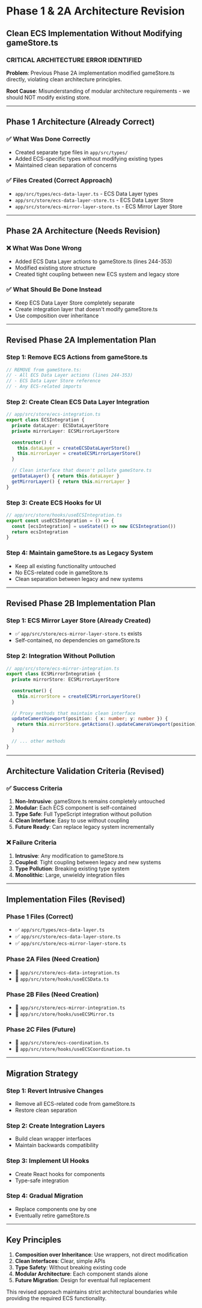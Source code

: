 # Phase 1 & 2A Architecture Revision
## Clean ECS Implementation Without Modifying gameStore.ts

### CRITICAL ARCHITECTURE ERROR IDENTIFIED
**Problem**: Previous Phase 2A implementation modified gameStore.ts directly, violating clean architecture principles.

**Root Cause**: Misunderstanding of modular architecture requirements - we should NOT modify existing store.

---

## Phase 1 Architecture (Already Correct)

### ✅ What Was Done Correctly
- Created separate type files in `app/src/types/`
- Added ECS-specific types without modifying existing types
- Maintained clean separation of concerns

### ✅ Files Created (Correct Approach)
- `app/src/types/ecs-data-layer.ts` - ECS Data Layer types
- `app/src/store/ecs-data-layer-store.ts` - ECS Data Layer Store
- `app/src/store/ecs-mirror-layer-store.ts` - ECS Mirror Layer Store

---

## Phase 2A Architecture (Needs Revision)

### ❌ What Was Done Wrong
- Added ECS Data Layer actions to gameStore.ts (lines 244-353)
- Modified existing store structure
- Created tight coupling between new ECS system and legacy store

### ✅ What Should Be Done Instead
- Keep ECS Data Layer Store completely separate
- Create integration layer that doesn't modify gameStore.ts
- Use composition over inheritance

---

## Revised Phase 2A Implementation Plan

### Step 1: Remove ECS Actions from gameStore.ts
```typescript
// REMOVE from gameStore.ts:
// - All ECS Data Layer actions (lines 244-353)
// - ECS Data Layer Store reference
// - Any ECS-related imports
```

### Step 2: Create Clean ECS Data Layer Integration
```typescript
// app/src/store/ecs-integration.ts
export class ECSIntegration {
  private dataLayer: ECSDataLayerStore
  private mirrorLayer: ECSMirrorLayerStore
  
  constructor() {
    this.dataLayer = createECSDataLayerStore()
    this.mirrorLayer = createECSMirrorLayerStore()
  }
  
  // Clean interface that doesn't pollute gameStore.ts
  getDataLayer() { return this.dataLayer }
  getMirrorLayer() { return this.mirrorLayer }
}
```

### Step 3: Create ECS Hooks for UI
```typescript
// app/src/store/hooks/useECSIntegration.ts
export const useECSIntegration = () => {
  const [ecsIntegration] = useState(() => new ECSIntegration())
  return ecsIntegration
}
```

### Step 4: Maintain gameStore.ts as Legacy System
- Keep all existing functionality untouched
- No ECS-related code in gameStore.ts
- Clean separation between legacy and new systems

---

## Revised Phase 2B Implementation Plan

### Step 1: ECS Mirror Layer Store (Already Created)
- ✅ `app/src/store/ecs-mirror-layer-store.ts` exists
- Self-contained, no dependencies on gameStore.ts

### Step 2: Integration Without Pollution
```typescript
// app/src/store/ecs-mirror-integration.ts
export class ECSMirrorIntegration {
  private mirrorStore: ECSMirrorLayerStore
  
  constructor() {
    this.mirrorStore = createECSMirrorLayerStore()
  }
  
  // Proxy methods that maintain clean interface
  updateCameraViewport(position: { x: number; y: number }) {
    return this.mirrorStore.getActions().updateCameraViewport(position)
  }
  
  // ... other methods
}
```

---

## Architecture Validation Criteria (Revised)

### ✅ Success Criteria
1. **Non-Intrusive**: gameStore.ts remains completely untouched
2. **Modular**: Each ECS component is self-contained
3. **Type Safe**: Full TypeScript integration without pollution
4. **Clean Interface**: Easy to use without coupling
5. **Future Ready**: Can replace legacy system incrementally

### ❌ Failure Criteria
1. **Intrusive**: Any modification to gameStore.ts
2. **Coupled**: Tight coupling between legacy and new systems
3. **Type Pollution**: Breaking existing type system
4. **Monolithic**: Large, unwieldy integration files

---

## Implementation Files (Revised)

### Phase 1 Files (Correct)
- ✅ `app/src/types/ecs-data-layer.ts`
- ✅ `app/src/store/ecs-data-layer-store.ts`
- ✅ `app/src/store/ecs-mirror-layer-store.ts`

### Phase 2A Files (Need Creation)
- 📁 `app/src/store/ecs-data-integration.ts`
- 📁 `app/src/store/hooks/useECSData.ts`

### Phase 2B Files (Need Creation)
- 📁 `app/src/store/ecs-mirror-integration.ts`
- 📁 `app/src/store/hooks/useECSMirror.ts`

### Phase 2C Files (Future)
- 📁 `app/src/store/ecs-coordination.ts`
- 📁 `app/src/store/hooks/useECSCoordination.ts`

---

## Migration Strategy

### Step 1: Revert Intrusive Changes
- Remove all ECS-related code from gameStore.ts
- Restore clean separation

### Step 2: Create Integration Layers
- Build clean wrapper interfaces
- Maintain backwards compatibility

### Step 3: Implement UI Hooks
- Create React hooks for components
- Type-safe integration

### Step 4: Gradual Migration
- Replace components one by one
- Eventually retire gameStore.ts

---

## Key Principles

1. **Composition over Inheritance**: Use wrappers, not direct modification
2. **Clean Interfaces**: Clear, simple APIs
3. **Type Safety**: Without breaking existing code
4. **Modular Architecture**: Each component stands alone
5. **Future Migration**: Design for eventual full replacement

This revised approach maintains strict architectural boundaries while providing the required ECS functionality.